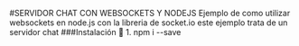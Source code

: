 #SERVIDOR CHAT CON WEBSOCKETS Y NODEJS
Ejemplo de como utilizar websockets en node.js con la libreria de socket.io este ejemplo trata de un servidor chat
###Instalación :pencil:
    1. npm i --save
